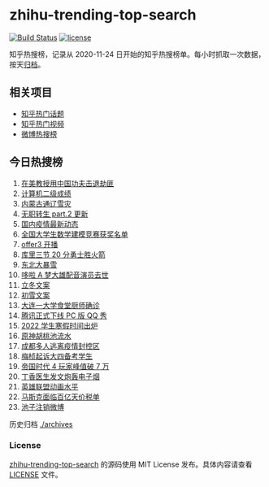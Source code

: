 # zhihu-trending-top-search

[![Build Status](https://github.com/justjavac/zhihu-trending-top-search/workflows/ci/badge.svg?branch=main)](https://github.com/justjavac/zhihu-trending-top-search/actions)
[![license](https://img.shields.io/github/license/justjavac/zhihu-trending-top-search)](https://github.com/justjavac/zhihu-trending-top-search/blob/main/LICENSE)

知乎热搜榜，记录从 2020-11-24 日开始的知乎热搜榜单。每小时抓取一次数据，按天[归档](./archives)。

## 相关项目

- [知乎热门话题](https://github.com/justjavac/zhihu-trending-hot-questions)
- [知乎热门视频](https://github.com/justjavac/zhihu-trending-hot-video)
- [微博热搜榜](https://github.com/justjavac/weibo-trending-hot-search)

## 今日热搜榜

<!-- BEGIN -->
<!-- 最后更新时间 Wed Nov 10 2021 07:06:35 GMT+0800 (China Standard Time) -->

1. [在美教授用中国功夫击退劫匪](https://www.zhihu.com/search?q=中国功夫)
1. [计算机二级成绩](https://www.zhihu.com/search?q=计算机二级)
1. [内蒙古通辽雪灾](https://www.zhihu.com/search?q=通辽雪灾)
1. [无职转生 part.2 更新](https://www.zhihu.com/search?q=无职转生)
1. [国内疫情最新动态](https://www.zhihu.com/search?q=疫情)
1. [全国大学生数学建模竞赛获奖名单](https://www.zhihu.com/search?q=数学建模)
1. [offer3 开播](https://www.zhihu.com/search?q=令人心动的offer)
1. [库里三节 20 分勇士胜火箭](https://www.zhihu.com/search?q=勇士)
1. [东北大暴雪](https://www.zhihu.com/search?q=东北暴雪)
1. [哆啦 A 梦大雄配音演员去世](https://www.zhihu.com/search?q=大雄配音演员)
1. [立冬文案](https://www.zhihu.com/search?q=立冬文案)
1. [初雪文案](https://www.zhihu.com/search?q=下雪文案)
1. [大连一大学食堂厨师确诊](https://www.zhihu.com/search?q=大连疫情)
1. [腾讯正式下线 PC 版 QQ 秀](https://www.zhihu.com/search?q=QQ秀)
1. [2022 学生寒假时间出炉](https://www.zhihu.com/search?q=寒假时间)
1. [原神胡桃池流水](https://www.zhihu.com/search?q=原神)
1. [成都多人逃离疫情封控区](https://www.zhihu.com/search?q=成都环球中心)
1. [梅桢起诉大四备考学生](https://www.zhihu.com/search?q=梅桢)
1. [帝国时代 4 玩家峰值破 7 万](https://www.zhihu.com/search?q=帝国时代4)
1. [丁香医生发文炮轰电子烟](https://www.zhihu.com/search?q=丁香医生)
1. [英雄联盟动画水平](https://www.zhihu.com/search?q=英雄联盟双城之战)
1. [马斯克面临百亿天价税单](https://www.zhihu.com/search?q=马斯克)
1. [池子注销微博](https://www.zhihu.com/search?q=池子注销微博)

<!-- END -->

历史归档 [./archives](./archives)

### License

[zhihu-trending-top-search](https://github.com/justjavac/zhihu-trending-top-search)
的源码使用 MIT License 发布。具体内容请查看 [LICENSE](./LICENSE) 文件。
